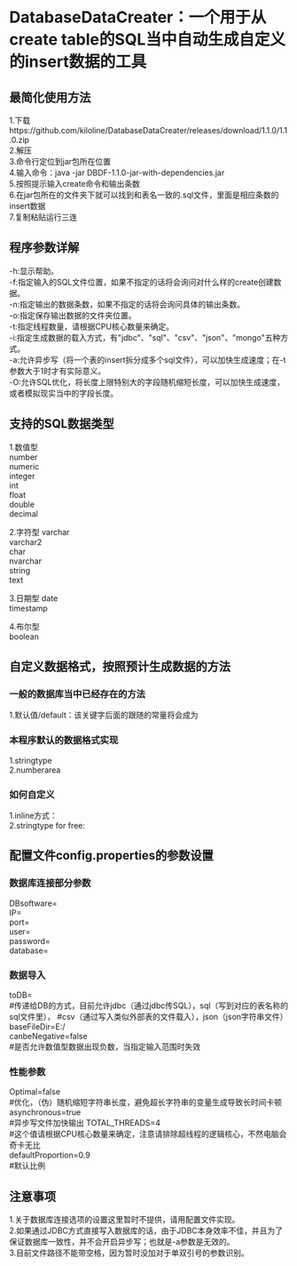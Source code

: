 # DatabaseDataCreater：一个用于从create table的SQL当中自动生成自定义的insert数据的工具

## 最简化使用方法
1.下载https://github.com/kiloline/DatabaseDataCreater/releases/download/1.1.0/1.1.0.zip  
2.解压  
3.命令行定位到jar包所在位置  
4.输入命令：java -jar DBDF-1.1.0-jar-with-dependencies.jar  
5.按照提示输入create命令和输出条数  
6.在jar包所在的文件夹下就可以找到和表名一致的.sql文件，里面是相应条数的insert数据  
7.复制粘贴运行三连  

## 程序参数详解
-h:显示帮助。  
-f:指定输入的SQL文件位置，如果不指定的话将会询问对什么样的create创建数据。  
-n:指定输出的数据条数，如果不指定的话将会询问具体的输出条数。  
-o:指定保存输出数据的文件夹位置。  
-t:指定线程数量，请根据CPU核心数量来确定。  
-i:指定生成数据的载入方式，有"jdbc"、"sql"、"csv"、"json"、"mongo"五种方式。  
-a:允许异步写（将一个表的insert拆分成多个sql文件），可以加快生成速度；在-t参数大于1时才有实际意义。  
-O:允许SQL优化，将长度上限特别大的字段随机缩短长度，可以加快生成速度，或者模拟现实当中的字段长度。  

## 支持的SQL数据类型
1.数值型  
number  
numeric  
integer  
int  
float  
double  
decimal  
  
2.字符型
varchar  
varchar2  
char  
nvarchar  
string  
text  
  
3.日期型
date  
timestamp  
  
4.布尔型  
boolean  

## 自定义数据格式，按照预计生成数据的方法
### 一般的数据库当中已经存在的方法
1.默认值/default：该关键字后面的跟随的常量将会成为

### 本程序默认的数据格式实现
1.stringtype  
2.numberarea  

### 如何自定义
1.inline方式：  
2.stringtype for free:  

## 配置文件config.properties的参数设置
### 数据库连接部分参数
DBsoftware=  
IP=  
port=  
user=  
password=  
database=  

### 数据导入
toDB=  
#传递给DB的方式，目前允许jdbc（通过jdbc传SQL），sql（写到对应的表名称的sql文件里），
#csv（通过写入类似外部表的文件载入），json（json字符串文件）
baseFileDir=E:/  
canbeNegative=false  
#是否允许数值型数据出现负数，当指定输入范围时失效  

### 性能参数
Optimal=false  
#优化，（伪）随机缩短字符串长度，避免超长字符串的变量生成导致长时间卡顿  
asynchronous=true  
#异步写文件加快输出
TOTAL_THREADS=4  
#这个值请根据CPU核心数量来确定，注意请排除超线程的逻辑核心，不然电脑会奇卡无比  
defaultProportion=0.9  
#默认比例  

## 注意事项
1.关于数据库连接选项的设置这里暂时不提供，请用配置文件实现。  
2.如果通过JDBC方式直接写入数据库的话，由于JDBC本身效率不佳，并且为了保证数据库一致性，并不会开启异步写；也就是-a参数是无效的。  
3.目前文件路径不能带空格，因为暂时没加对于单双引号的参数识别。  
